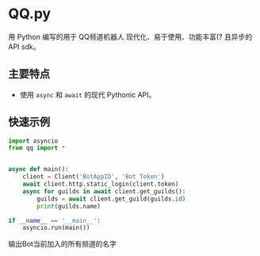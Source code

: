 # QQ.py

用 Python 编写的用于 QQ频道机器人 现代化、易于使用、功能丰富(? 且异步的 API sdk。

## 主要特点

- 使用 ``async`` 和 ``await`` 的现代 Pythonic API。

## 快速示例
```python
import asyncio
from qq import *


async def main():
    client = Client('BotAppID', 'Bot Token')
    await client.http.static_login(client.token)
    async for guilds in await client.get_guilds():
        guilds = await client.get_guild(guilds.id)
        print(guilds.name)

if __name__ == '__main__':
    asyncio.run(main())
```
输出Bot当前加入的所有频道的名字